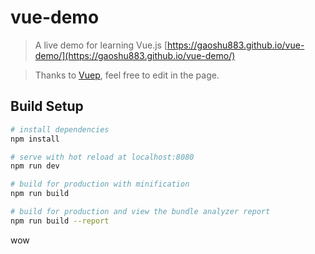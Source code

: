 # vue-demo

> A live demo for learning Vue.js  [https://gaoshu883.github.io/vue-demo/](https://gaoshu883.github.io/vue-demo/)

> Thanks to [Vuep](https://github.com/QingWei-Li/vuep/), feel free to edit in the page.

## Build Setup

``` bash
# install dependencies
npm install

# serve with hot reload at localhost:8080
npm run dev

# build for production with minification
npm run build

# build for production and view the bundle analyzer report
npm run build --report
```


wow